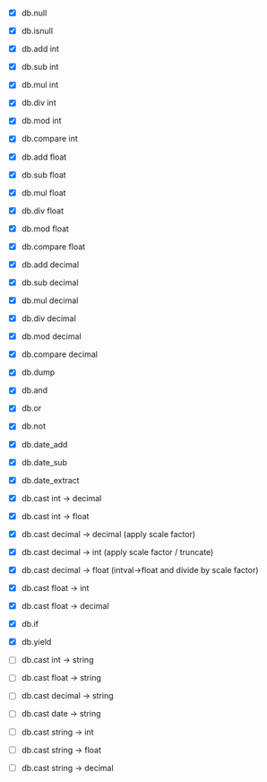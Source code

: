 - [x] db.null
- [x] db.isnull

- [x] db.add int
- [x] db.sub int
- [x] db.mul int
- [x] db.div int
- [x] db.mod int
- [x] db.compare int
- [x] db.add float
- [x] db.sub float
- [x] db.mul float
- [x] db.div float
- [x] db.mod float
- [x] db.compare float
- [x] db.add decimal
- [x] db.sub decimal
- [x] db.mul decimal
- [x] db.div decimal
- [x] db.mod decimal
- [x] db.compare decimal
- [x] db.dump
- [x] db.and
- [x] db.or
- [x] db.not
- [x] db.date_add
- [x] db.date_sub
- [x] db.date_extract

- [x] db.cast int -> decimal
- [x] db.cast int -> float
- [x] db.cast decimal -> decimal (apply scale factor)
- [x] db.cast decimal -> int (apply scale factor / truncate)
- [x] db.cast decimal -> float (intval->float and divide by scale factor)
- [x] db.cast float -> int
- [x] db.cast float -> decimal

- [x] db.if
- [x] db.yield


- [ ] db.cast int -> string
- [ ] db.cast float -> string
- [ ] db.cast decimal -> string
- [ ] db.cast date -> string
- [ ] db.cast string -> int
- [ ] db.cast string -> float
- [ ] db.cast string -> decimal

